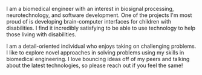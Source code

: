 I am a biomedical engineer with an interest in biosignal processing, neurotechnology, and software development. One of the projects I'm most proud of is developing brain-computer interfaces for children with disabilities. I find it incredibly satisfying to be able to use technology to help those living with disabilities.

I am a detail-oriented individual who enjoys taking on challenging problems. I like to explore novel approaches in solving problems using my skills in biomedical engineering. I love bouncing ideas off of my peers and talking about the latest technologies, so please reach out if you feel the same!
